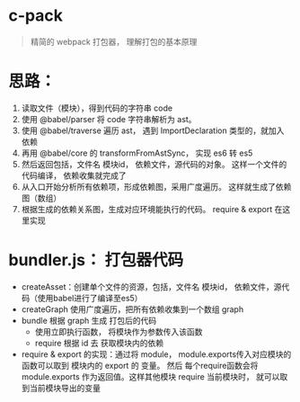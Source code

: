 # c-pack

> 精简的 webpack 打包器， 理解打包的基本原理
# 思路： 
1. 读取文件（模块），得到代码的字符串 code
2. 使用 @babel/parser 将 code 字符串解析为 ast。
3. 使用 @babel/traverse 遍历 ast， 遇到 ImportDeclaration 类型的，就加入依赖
4. 再用 @babel/core 的 transformFromAstSync， 实现 es6 转 es5
5. 然后返回包括，文件名 模块id， 依赖文件，源代码的对象。 这样一个文件的代码编译， 依赖收集就完成了
6. 从入口开始分析所有依赖项，形成依赖图，采用广度遍历。 这样就生成了依赖图（数组）
7. 根据生成的依赖关系图，生成对应环境能执行的代码。 require & export 在这里实现


# bundler.js： 打包器代码
- createAsset：创建单个文件的资源，包括，文件名 模块id， 依赖文件，源代码（使用babel进行了编译至es5）
- createGraph 使用广度遍历，把所有依赖收集到一个数组 graph
- bundle 根据 graph 生成 打包后的代码
  - 使用立即执行函数， 将模块作为参数传入该函数
  - require 根据 id 去 获取模块内的依赖
- require & export 的实现：通过将 module， module.exports传入对应模块的函数可以取到 模块内的 export 的 变量。 然后 每个require函数会将 module.exports 作为返回值。这样其他模块 require 当前模块时， 就可以取到当前模块导出的变量
  
